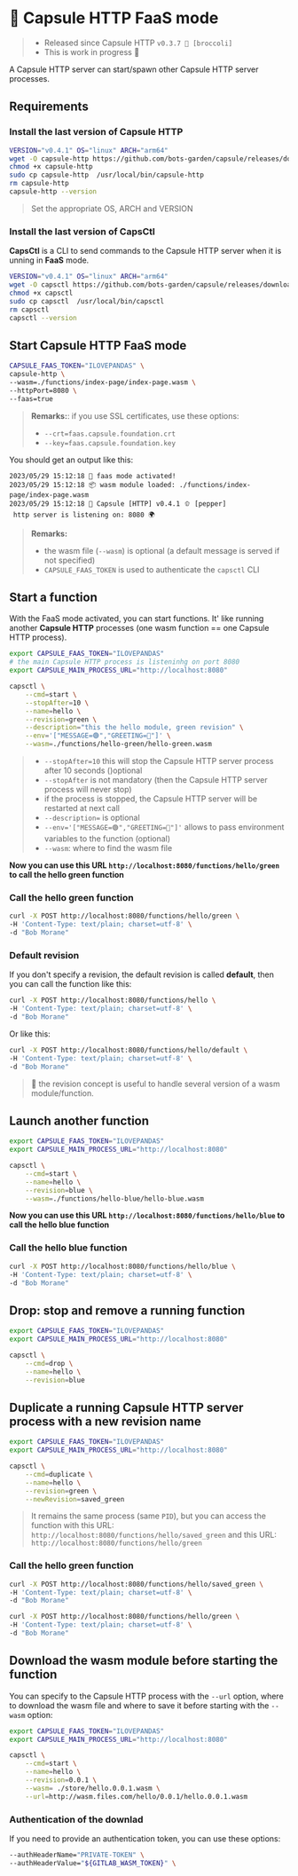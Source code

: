 # 🚀 Capsule HTTP FaaS mode

> - Released since Capsule HTTP `v0.3.7 🥦 [broccoli]`
> - This is work in progress 🚧

A Capsule HTTP server can start/spawn other Capsule HTTP server processes.

## Requirements

### Install the last version of Capsule HTTP

```bash
VERSION="v0.4.1" OS="linux" ARCH="arm64"
wget -O capsule-http https://github.com/bots-garden/capsule/releases/download/${VERSION}/capsule-http-${VERSION}-${OS}-${ARCH}
chmod +x capsule-http
sudo cp capsule-http  /usr/local/bin/capsule-http
rm capsule-http
capsule-http --version
```
> Set the appropriate OS, ARCH and VERSION

### Install the last version of CapsCtl

**CapsCtl** is a CLI to send commands to the Capsule HTTP server when it is unning in **FaaS** mode.

```bash
VERSION="v0.4.1" OS="linux" ARCH="arm64"
wget -O capsctl https://github.com/bots-garden/capsule/releases/download/${VERSION}/capsctl-${VERSION}-${OS}-${ARCH}
chmod +x capsctl
sudo cp capsctl  /usr/local/bin/capsctl
rm capsctl
capsctl --version
```

## Start Capsule HTTP FaaS mode

```bash
CAPSULE_FAAS_TOKEN="ILOVEPANDAS" \
capsule-http \
--wasm=./functions/index-page/index-page.wasm \
--httpPort=8080 \
--faas=true
```

> **Remarks:**: if you use SSL certificates, use these options:
> - `--crt=faas.capsule.foundation.crt`
> - `--key=faas.capsule.foundation.key`


You should get an output like this:
```
2023/05/29 15:12:18 🚀 faas mode activated!
2023/05/29 15:12:18 📦 wasm module loaded: ./functions/index-page/index-page.wasm
2023/05/29 15:12:18 💊 Capsule [HTTP] v0.4.1 🫑 [pepper]
 http server is listening on: 8080 🌍
```

> **Remarks:**
> - the wasm file (`--wasm`) is optional (a default message is served if not specified)
> - `CAPSULE_FAAS_TOKEN` is used to authenticate the `capsctl` CLI

## Start a function

With the FaaS mode activated, you can start functions. It' like running another **Capsule HTTP** processes (one wasm function == one Capsule HTTP process).

```bash
export CAPSULE_FAAS_TOKEN="ILOVEPANDAS"
# the main Capsule HTTP process is listeninhg on port 8080
export CAPSULE_MAIN_PROCESS_URL="http://localhost:8080" 

capsctl \
    --cmd=start \
    --stopAfter=10 \
    --name=hello \
    --revision=green \
    --description="this the hello module, green revision" \
    --env='["MESSAGE=🟢","GREETING=🤗"]' \
    --wasm=./functions/hello-green/hello-green.wasm
```
> - `--stopAfter=10` this will stop the Capsule HTTP server process after 10 seconds ()optional
> - `--stopAfter` is not mandatory (then the Capsule HTTP server process will never stop)
> - if the process is stopped, the Capsule HTTP server will be restarted at next call
> - `--description=` is optional
> - `--env='["MESSAGE=🟢","GREETING=🤗"]'` allows to pass environment variables to the function (optional)
> - `--wasm`: where to find the wasm file

**Now you can use this URL `http://localhost:8080/functions/hello/green` to call the hello green function**

### Call the hello green function

```bash
curl -X POST http://localhost:8080/functions/hello/green \
-H 'Content-Type: text/plain; charset=utf-8' \
-d "Bob Morane"
```

### Default revision

If you don't specify a revision, the default revision is called **default**, then you can call the function like this:

```bash
curl -X POST http://localhost:8080/functions/hello \
-H 'Content-Type: text/plain; charset=utf-8' \
-d "Bob Morane"
```

Or like this:

```bash
curl -X POST http://localhost:8080/functions/hello/default \
-H 'Content-Type: text/plain; charset=utf-8' \
-d "Bob Morane"
```

> 👋 the revision concept is useful to handle several version of a wasm module/function.

## Launch another function

```bash
export CAPSULE_FAAS_TOKEN="ILOVEPANDAS"
export CAPSULE_MAIN_PROCESS_URL="http://localhost:8080" 

capsctl \
    --cmd=start \
    --name=hello \
    --revision=blue \
    --wasm=./functions/hello-blue/hello-blue.wasm
```

**Now you can use this URL `http://localhost:8080/functions/hello/blue` to call the hello blue function**

### Call the hello blue function

```bash
curl -X POST http://localhost:8080/functions/hello/blue \
-H 'Content-Type: text/plain; charset=utf-8' \
-d "Bob Morane"
```

## Drop: stop and remove a running function

```bash
export CAPSULE_FAAS_TOKEN="ILOVEPANDAS"
export CAPSULE_MAIN_PROCESS_URL="http://localhost:8080"

capsctl \
    --cmd=drop \
    --name=hello \
    --revision=blue
```

## Duplicate a running Capsule HTTP server process with a new revision name

```bash
export CAPSULE_FAAS_TOKEN="ILOVEPANDAS"
export CAPSULE_MAIN_PROCESS_URL="http://localhost:8080" 

capsctl \
    --cmd=duplicate \
    --name=hello \
    --revision=green \
    --newRevision=saved_green
```
> It remains the same process (same `PID`), but you can access the function with this URL: `http://localhost:8080/functions/hello/saved_green` and this URL: `http://localhost:8080/functions/hello/green`

### Call the hello green function

```bash
curl -X POST http://localhost:8080/functions/hello/saved_green \
-H 'Content-Type: text/plain; charset=utf-8' \
-d "Bob Morane"

curl -X POST http://localhost:8080/functions/hello/green \
-H 'Content-Type: text/plain; charset=utf-8' \
-d "Bob Morane"
```

## Download the wasm module before starting the function

You can specify to the Capsule HTTP process with the `--url` option, where to download the wasm file and where to save it before starting with the `--wasm` option:

```bash
export CAPSULE_FAAS_TOKEN="ILOVEPANDAS"
export CAPSULE_MAIN_PROCESS_URL="http://localhost:8080"

capsctl \
    --cmd=start \
    --name=hello \
    --revision=0.0.1 \
    --wasm= ./store/hello.0.0.1.wasm \
    --url=http://wasm.files.com/hello/0.0.1/hello.0.0.1.wasm
```

### Authentication of the downlad

If you need to provide an authentication token, you can use these options:

```bash
--authHeaderName="PRIVATE-TOKEN" \
--authHeaderValue="${GITLAB_WASM_TOKEN}" \
```

